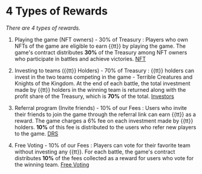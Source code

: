 # 4 Types of Rewards
_There are 4 types of rewards._

1. Playing the game (NFT owners) - 30% of Treasury
: Players who own NFTs of the game are eligible to earn {{tt}} by playing the game. 
The game's contract distributes **30%** of the Treasury among NFT owners who participate 
in battles and achieve victories.
[NFT](http://TBD.com)

2. Investing to teams ({{tt}} Holders) - 70% of Treasury
: {{tt}} holders can invest in the two teams competing in the game - Terrible Creatures 
and Knights of the Kingdom. At the end of each battle, the total investment made by {{tt}} 
holders in the winning team is returned along with the profit share of the Treasury, 
which is **70%** of the total.
[Investors](http://TBD.com)

3. Referral program (Invite friends) - 10% of our Fees
: Users who invite their friends to join the game through the referral link can 
earn {{tt}} as a reward. The game charges a 6% fee on each investment made by {{tt}} holders. 
**10%** of this fee is distributed to the users who refer new players to the game.
[DRS](http://TBD.com)

4. Free Voting - 10% of our Fees 
: Players can vote for their favorite team without investing any {{tt}}. For each battle, 
the game's contract distributes **10%** of the fees collected as a reward for users who vote 
for the winning team.
[Free Voting](http://TBD.com)